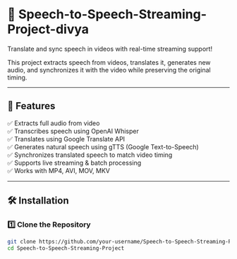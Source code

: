 
# 🚀 Speech-to-Speech-Streaming-Project-divya
Translate and sync speech in videos with real-time streaming support!  

This project extracts speech from videos, translates it, generates new audio, and synchronizes it with the video while preserving the original timing.  

---

## 📌 Features  
✅ Extracts full audio from video  
✅ Transcribes speech using OpenAI Whisper  
✅ Translates using Google Translate API  
✅ Generates natural speech using gTTS (Google Text-to-Speech)  
✅ Synchronizes translated speech to match video timing  
✅ Supports live streaming & batch processing  
✅ Works with MP4, AVI, MOV, MKV  

---

## 🛠 Installation  

### 1️⃣ Clone the Repository  
```bash
git clone https://github.com/your-username/Speech-to-Speech-Streaming-Project.git
cd Speech-to-Speech-Streaming-Project

